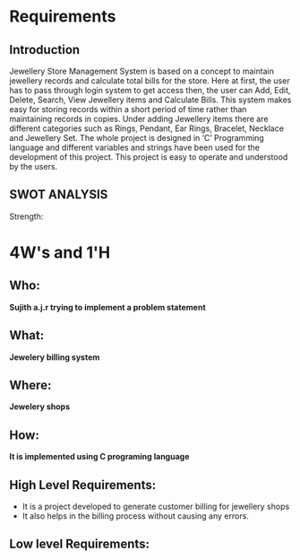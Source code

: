 # Requirements
## Introduction
  Jewellery Store Management System is based on a  concept to maintain jewellery records and calculate total bills for the store. Here at first, the user has to pass through login system to get access then, the user can Add, Edit, Delete, Search, View Jewellery items and Calculate Bills. This system makes easy for storing records within a short period of time rather than maintaining records in copies. Under adding Jewellery items there are different categories such as Rings, Pendant, Ear Rings, Bracelet, Necklace and Jewellery Set. The whole project is designed in ‘C’ Programming language and different variables and strings have been used for the development of this project. This project is easy to operate and understood by the users.


## SWOT ANALYSIS
Strength:


# 4W&#39;s and 1&#39;H

## Who:

**Sujith a.j.r trying to implement a problem statement**

## What:

**Jewelery billing system**



## Where:

**Jewelery shops**

## How:

**It is implemented using C programing language**


## High Level Requirements:
   * It is a project developed to generate customer billing for jewellery shops
   * It also helps in the billing process without causing any errors.



##  Low level Requirements:
